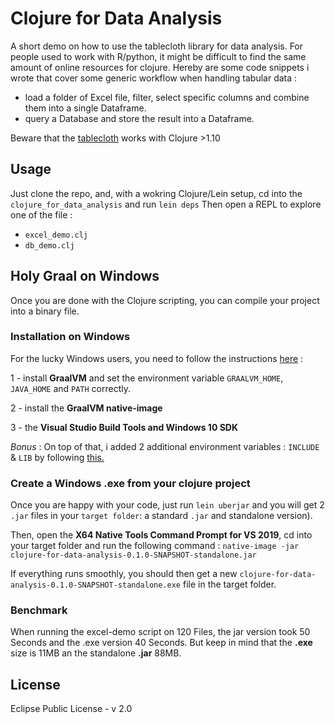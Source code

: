 # Clojure for Data Analysis

A short demo on how to use the tablecloth library for data analysis.
For people used to work with R/python, it might be difficult to find the same amount of online resources for clojure.
Hereby are some code snippets i wrote that cover some generic workflow when handling tabular data :
- load a folder of Excel file, filter, select specific columns and combine them into a single Dataframe.
- query a Database and store the result into a Dataframe.

Beware that the [tablecloth](https://scicloj.github.io/tablecloth/index.html) works with Clojure >1.10


## Usage
Just clone the repo, and, with a wokring Clojure/Lein setup, cd into the `clojure_for_data_analysis` and run `lein deps`
Then open a REPL to explore one of the file :
- `excel_demo.clj`
- `db_demo.clj`


## Holy Graal on Windows
Once you are done with the Clojure scripting, you can compile your project into a binary file.

### Installation on Windows
For the lucky Windows users, you need to follow the instructions [here](https://medium.com/graalvm/using-graalvm-and-native-image-on-windows-10-9954dc071311) :

1 - install **GraalVM** and set the environment variable `GRAALVM_HOME`, `JAVA_HOME` and `PATH` correctly.

2 - install the **GraalVM native-image**

3 -  the **Visual Studio Build Tools and Windows 10 SDK**

*Bonus* : On top of that, i added 2 additional environment variables : `INCLUDE` & `LIB` by following [this.](https://programmerah.com/solved-default-native-compiler-executable-cl-exe-not-found-via-environment-variable-path-32444/)


### Create a Windows .exe from your clojure project
Once you are happy with your code, just run `lein uberjar` and you will get 2 `.jar` files in your `target folder`:  a standard `.jar` and standalone version).

Then, open the **X64 Native Tools Command Prompt for VS 2019**, cd into your target folder and run the following command :
`native-image -jar clojure-for-data-analysis-0.1.0-SNAPSHOT-standalone.jar`

If everything runs smoothly, you should then get a new `clojure-for-data-analysis-0.1.0-SNAPSHOT-standalone.exe` file in the target folder.

### Benchmark
When running the excel-demo script on 120 Files, the jar version took 50 Seconds and the .exe version 40 Seconds. But keep in mind that the **.exe** size  is 11MB an the standalone **.jar** 88MB.




## License

Eclipse Public License - v 2.0
